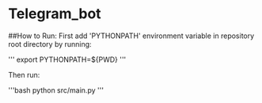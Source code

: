 # Telegram_bot

##How to Run:
First add 'PYTHONPATH' environment variable in repository root directory by running:

'''
export PYTHONPATH=${PWD}
'''

Then run:

'''bash
python src/main.py
'''